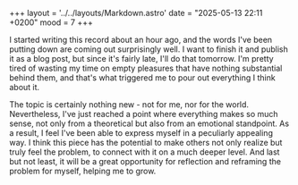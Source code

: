 +++
layout = '../../layouts/Markdown.astro'
date = "2025-05-13 22:11 +0200"
mood = 7
+++

I started writing this record about an hour ago, and the words I've been putting down are coming out surprisingly well. I want to finish it and publish it as a blog post, but since it's fairly late, I'll do that tomorrow. I'm pretty tired of wasting my time on empty pleasures that have nothing substantial behind them, and that's what triggered me to pour out everything I think about it.

The topic is certainly nothing new - not for me, nor for the world. Nevertheless, I've just reached a point where everything makes so much sense, not only from a theoretical but also from an emotional standpoint. As a result, I feel I've been able to express myself in a peculiarly appealing way. I think this piece has the potential to make others not only realize but truly feel the problem, to connect with it on a much deeper level. And last but not least, it will be a great opportunity for reflection and reframing the problem for myself, helping me to grow.